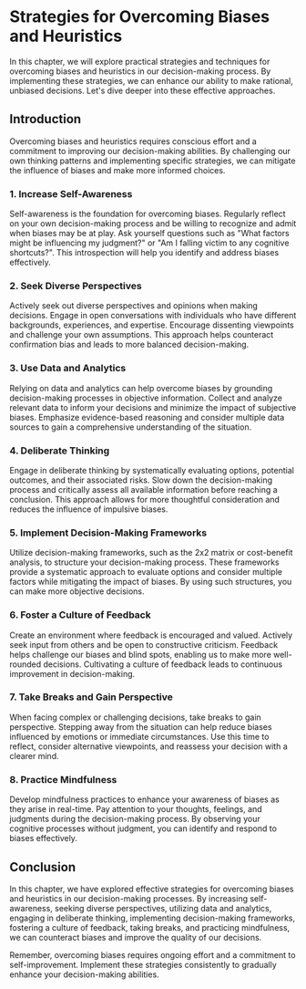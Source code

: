 Strategies for Overcoming Biases and Heuristics
========================================================

In this chapter, we will explore practical strategies and techniques for overcoming biases and heuristics in our decision-making process. By implementing these strategies, we can enhance our ability to make rational, unbiased decisions. Let's dive deeper into these effective approaches.

Introduction
------------

Overcoming biases and heuristics requires conscious effort and a commitment to improving our decision-making abilities. By challenging our own thinking patterns and implementing specific strategies, we can mitigate the influence of biases and make more informed choices.

### 1. Increase Self-Awareness

Self-awareness is the foundation for overcoming biases. Regularly reflect on your own decision-making process and be willing to recognize and admit when biases may be at play. Ask yourself questions such as "What factors might be influencing my judgment?" or "Am I falling victim to any cognitive shortcuts?". This introspection will help you identify and address biases effectively.

### 2. Seek Diverse Perspectives

Actively seek out diverse perspectives and opinions when making decisions. Engage in open conversations with individuals who have different backgrounds, experiences, and expertise. Encourage dissenting viewpoints and challenge your own assumptions. This approach helps counteract confirmation bias and leads to more balanced decision-making.

### 3. Use Data and Analytics

Relying on data and analytics can help overcome biases by grounding decision-making processes in objective information. Collect and analyze relevant data to inform your decisions and minimize the impact of subjective biases. Emphasize evidence-based reasoning and consider multiple data sources to gain a comprehensive understanding of the situation.

### 4. Deliberate Thinking

Engage in deliberate thinking by systematically evaluating options, potential outcomes, and their associated risks. Slow down the decision-making process and critically assess all available information before reaching a conclusion. This approach allows for more thoughtful consideration and reduces the influence of impulsive biases.

### 5. Implement Decision-Making Frameworks

Utilize decision-making frameworks, such as the 2x2 matrix or cost-benefit analysis, to structure your decision-making process. These frameworks provide a systematic approach to evaluate options and consider multiple factors while mitigating the impact of biases. By using such structures, you can make more objective decisions.

### 6. Foster a Culture of Feedback

Create an environment where feedback is encouraged and valued. Actively seek input from others and be open to constructive criticism. Feedback helps challenge our biases and blind spots, enabling us to make more well-rounded decisions. Cultivating a culture of feedback leads to continuous improvement in decision-making.

### 7. Take Breaks and Gain Perspective

When facing complex or challenging decisions, take breaks to gain perspective. Stepping away from the situation can help reduce biases influenced by emotions or immediate circumstances. Use this time to reflect, consider alternative viewpoints, and reassess your decision with a clearer mind.

### 8. Practice Mindfulness

Develop mindfulness practices to enhance your awareness of biases as they arise in real-time. Pay attention to your thoughts, feelings, and judgments during the decision-making process. By observing your cognitive processes without judgment, you can identify and respond to biases effectively.

Conclusion
----------

In this chapter, we have explored effective strategies for overcoming biases and heuristics in our decision-making processes. By increasing self-awareness, seeking diverse perspectives, utilizing data and analytics, engaging in deliberate thinking, implementing decision-making frameworks, fostering a culture of feedback, taking breaks, and practicing mindfulness, we can counteract biases and improve the quality of our decisions.

Remember, overcoming biases requires ongoing effort and a commitment to self-improvement. Implement these strategies consistently to gradually enhance your decision-making abilities.

